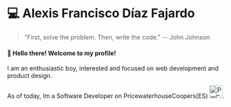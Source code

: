 # 💻 Alexis Francisco Díaz Fajardo

> "First, solve the problem. Then, write the code." -- John Johnson

#### 👋 Hello there! Welcome to my profile!

I am an enthusiastic boy, interested and focused on web development and product design.

As of today, Im a Software Developer on PricewaterhouseCoopers(ES) <img src="https://upload.wikimedia.org/wikipedia/commons/thumb/0/05/PricewaterhouseCoopers_Logo.svg/800px-PricewaterhouseCoopers_Logo.svg.png" alt="PwC" width="30" />.
<!--
**Lerzih/Lerzih** is a ✨ _special_ ✨ repository because its `README.md` (this file) appears on your GitHub profile.

Here are some ideas to get you started:

- 🔭 I’m currently working on ...
- 🌱 I’m currently learning ...
- 👯 I’m looking to collaborate on ...
- 🤔 I’m looking for help with ...
- 💬 Ask me about ...
- 📫 How to reach me: ...
- 😄 Pronouns: ...
- ⚡ Fun fact: ...
-->
